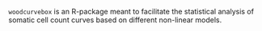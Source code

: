
`woodcurvebox` is an R-package meant to facilitate the statistical analysis of
somatic cell count curves based on different non-linear models.
